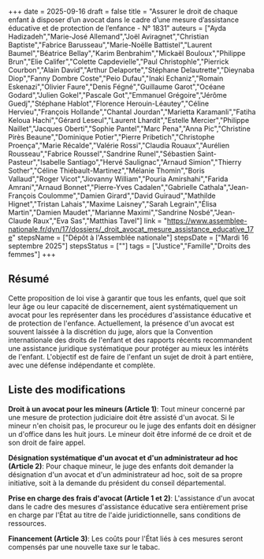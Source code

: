 +++
date = 2025-09-16
draft = false
title = "Assurer le droit de chaque enfant à disposer d’un avocat dans le cadre d’une mesure d’assistance éducative et de protection de l’enfance - N° 1831"
auteurs = ["Ayda Hadizadeh","Marie-José Allemand","Joël Aviragnet","Christian Baptiste","Fabrice Barusseau","Marie-Noëlle Battistel","Laurent Baumel","Béatrice Bellay","Karim Benbrahim","Mickaël Bouloux","Philippe Brun","Elie Califer","Colette Capdevielle","Paul Christophle","Pierrick Courbon","Alain David","Arthur Delaporte","Stéphane Delautrette","Dieynaba Diop","Fanny Dombre Coste","Peio Dufau","Inaki Echaniz","Romain Eskenazi","Olivier Faure","Denis Fégné","Guillaume Garot","Océane Godard","Julien Gokel","Pascale Got","Emmanuel Grégoire","Jérôme Guedj","Stéphane Hablot","Florence Herouin-Léautey","Céline Hervieu","François Hollande","Chantal Jourdan","Marietta Karamanli","Fatiha Keloua Hachi","Gérard Leseul","Laurent Lhardit","Estelle Mercier","Philippe Naillet","Jacques Oberti","Sophie Pantel","Marc Pena","Anna Pic","Christine Pirès Beaune","Dominique Potier","Pierre Pribetich","Christophe Proença","Marie Récalde","Valérie Rossi","Claudia Rouaux","Aurélien Rousseau","Fabrice Roussel","Sandrine Runel","Sébastien Saint-Pasteur","Isabelle Santiago","Hervé Saulignac","Arnaud Simion","Thierry Sother","Céline Thiébault-Martinez","Mélanie Thomin","Boris Vallaud","Roger Vicot","Jiovanny William","Pouria Amirshahi","Farida Amrani","Arnaud Bonnet","Pierre-Yves Cadalen","Gabrielle Cathala","Jean-François Coulomme","Damien Girard","David Guiraud","Mathilde Hignet","Tristan Lahais","Maxime Laisney","Sarah Legrain","Élisa Martin","Damien Maudet","Marianne Maximi","Sandrine Nosbé","Jean-Claude Raux","Eva Sas","Matthias Tavel"]
link = "https://www.assemblee-nationale.fr/dyn/17/dossiers/_droit_avocat_mesure_assistance_educative_17e"
stepsName = ["Dépôt à l'Assemblée nationale"]
stepsDate = ["Mardi 16 septembre 2025"]
stepsStatus = [""]
tags = ["Justice","Famille","Droits des femmes"]
+++

## Résumé

Cette proposition de loi vise à garantir que tous les enfants, quel que soit leur âge ou leur capacité de discernement, aient systématiquement un avocat pour les représenter dans les procédures d'assistance éducative et de protection de l'enfance. Actuellement, la présence d'un avocat est souvent laissée à la discrétion du juge, alors que la Convention internationale des droits de l'enfant et des rapports récents recommandent une assistance juridique systématique pour protéger au mieux les intérêts de l'enfant. L'objectif est de faire de l'enfant un sujet de droit à part entière, avec une défense indépendante et complète.

## Liste des modifications

**Droit à un avocat pour les mineurs (Article 1)**: Tout mineur concerné par une mesure de protection judiciaire doit être assisté d'un avocat. Si le mineur n'en choisit pas, le procureur ou le juge des enfants doit en désigner un d'office dans les huit jours. Le mineur doit être informé de ce droit et de son droit de faire appel.

**Désignation systématique d'un avocat et d'un administrateur ad hoc (Article 2)**: Pour chaque mineur, le juge des enfants doit demander la désignation d'un avocat et d'un administrateur ad hoc, soit de sa propre initiative, soit à la demande du président du conseil départemental.

**Prise en charge des frais d'avocat (Article 1 et 2)**: L'assistance d'un avocat dans le cadre des mesures d'assistance éducative sera entièrement prise en charge par l'État au titre de l'aide juridictionnelle, sans conditions de ressources.

**Financement (Article 3)**: Les coûts pour l'État liés à ces mesures seront compensés par une nouvelle taxe sur le tabac.
